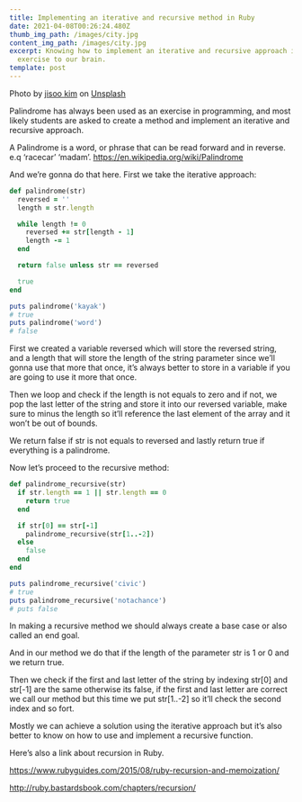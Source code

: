 ```yaml
---
title: Implementing an iterative and recursive method in Ruby
date: 2021-04-08T00:26:24.480Z
thumb_img_path: /images/city.jpg
content_img_path: /images/city.jpg
excerpt: Knowing how to implement an iterative and recursive approach is a good
  exercise to our brain.
template: post
---
```

Photo by [jisoo kim](https://unsplash.com/@soologue?utm_source=unsplash&utm_medium=referral&utm_content=creditCopyText) on [Unsplash](https://unsplash.com/s/photos/reverse?utm_source=unsplash&utm_medium=referral&utm_content=creditCopyText)

Palindrome has always been used as an exercise in programming, and most likely students are  asked to create a method and implement an iterative and recursive approach.

A Palindrome is a word, or phrase that can be read  forward and in reverse. e.q ‘racecar’ ‘madam’. https://en.wikipedia.org/wiki/Palindrome

And we’re gonna do that here. First we take the iterative approach:

```ruby
def palindrome(str)
  reversed = ''
  length = str.length

  while length != 0
    reversed += str[length - 1]
    length -= 1
  end

  return false unless str == reversed

  true
end

puts palindrome('kayak')
# true
puts palindrome('word')
# false
```

First we created a variable reversed which will store the reversed string, and a length that will store the length of the string parameter since we’ll gonna use that more that once, it’s always better to store in a variable if you are going to use it more that once.

Then we loop and check if the length is not equals to zero and if not, we pop the last letter of the string and store it into our reversed variable, make sure to minus the length so it’ll reference the last element of the array and it won’t be out of bounds.

We return false if str is not equals to reversed and lastly return true if everything is a palindrome.

Now let’s proceed to the recursive method:

```ruby
def palindrome_recursive(str)  
  if str.length == 1 || str.length == 0
    return true
  end

  if str[0] == str[-1]
    palindrome_recursive(str[1..-2])
  else
    false
  end
end

puts palindrome_recursive('civic')
# true
puts palindrome_recursive('notachance')
# puts false
```

In making a recursive method we should always create a base case or also called an end goal. 

And in our method we do that if the length of the parameter str is 1 or 0 and we return true.

Then we check if the first and last letter of the string by indexing str\[0] and str\[-1] are the same otherwise its false, if the first and last letter are correct we call our method but this time we put str\[1..-2] so it’ll check the second index and so fort.

Mostly we can achieve a solution using the iterative approach but it’s also better to know on how to use and implement a recursive function.

Here’s also a link about recursion in Ruby.

https://www.rubyguides.com/2015/08/ruby-recursion-and-memoization/

http://ruby.bastardsbook.com/chapters/recursion/